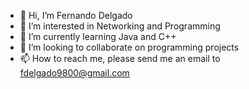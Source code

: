 - 👋 Hi, I’m Fernando Delgado
- 👀 I’m interested in Networking and Programming 
- 🌱 I’m currently learning Java and C++
- 💞️ I’m looking to collaborate on programming projects
- 📫 How to reach me, please send me an email to fdelgado9800@gmail.com

<!---
FernandoDelgadoC/FernandoDelgadoC is a ✨ special ✨ repository because its `README.md` (this file) appears on your GitHub profile.
You can click the Preview link to take a look at your changes.
--->

